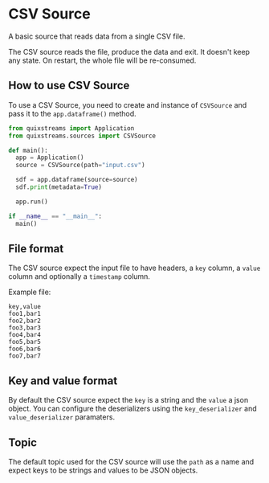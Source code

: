 # CSV Source

A basic source that reads data from a single CSV file.

The CSV source reads the file, produce the data and exit. It doesn't keep any state. On restart, the whole file will be re-consumed.

## How to use CSV Source

To use a CSV Source, you need to create and instance of `CSVSource` and pass it to the `app.dataframe()` method.

```python
from quixstreams import Application
from quixstreams.sources import CSVSource

def main():
  app = Application()
  source = CSVSource(path="input.csv")

  sdf = app.dataframe(source=source)
  sdf.print(metadata=True)

  app.run()

if __name__ == "__main__":
  main()
```

## File format

The CSV source expect the input file to have headers, a `key` column, a `value` column and optionally a `timestamp` column.

Example file:

```csv
key,value
foo1,bar1
foo2,bar2
foo3,bar3
foo4,bar4
foo5,bar5
foo6,bar6
foo7,bar7
```

## Key and value format

By default the CSV source expect the `key` is a string and the `value` a json object. You can configure the deserializers using the `key_deserializer` and `value_deserializer` paramaters.

## Topic

The default topic used for the CSV source will use the `path` as a name and expect keys to be strings and values to be JSON objects.  
